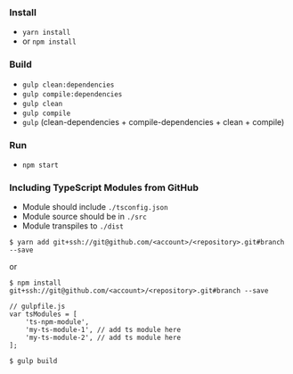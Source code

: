 ### Install
* `yarn install` 
* or `npm install`

### Build
* `gulp clean:dependencies`
* `gulp compile:dependencies`
* `gulp clean`
* `gulp compile`
* `gulp` (clean-dependencies + compile-dependencies + clean + compile)

### Run
* `npm start`

### Including TypeScript Modules from GitHub
* Module should include `./tsconfig.json`
* Module source should be in `./src`
* Module transpiles to `./dist`

```
$ yarn add git+ssh://git@github.com/<account>/<repository>.git#branch --save
```
or
```
$ npm install git+ssh://git@github.com/<account>/<repository>.git#branch --save
```

```
// gulpfile.js
var tsModules = [
    'ts-npm-module',
    'my-ts-module-1', // add ts module here
    'my-ts-module-2', // add ts module here
];
```

```
$ gulp build
```
